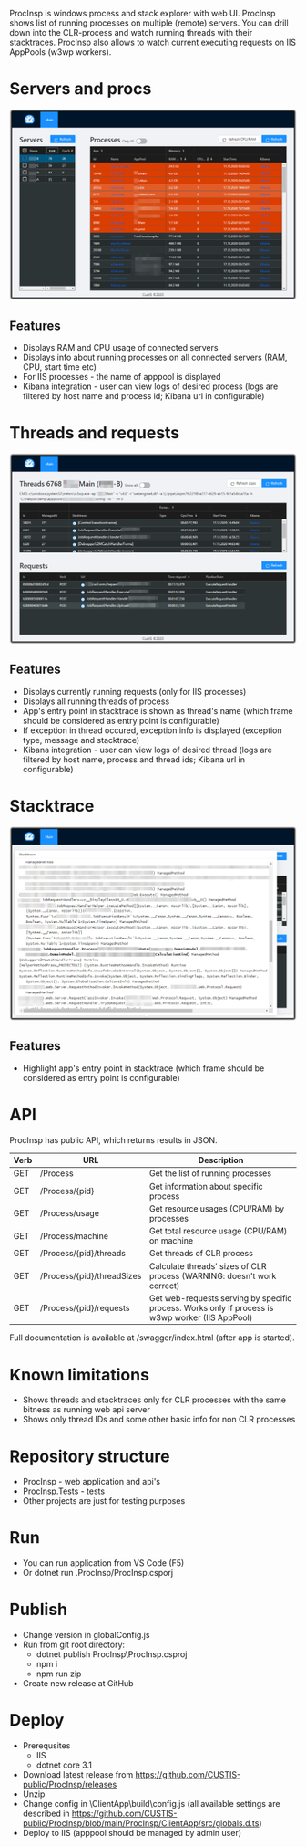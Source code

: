 ProcInsp is windows process and stack explorer with web UI. ProcInsp shows list of running processes on multiple (remote) servers. You can drill down into the CLR-process and watch running threads with their stacktraces. ProcInsp also allows to watch current executing requests on IIS AppPools (w3wp workers).

# Servers and procs #

![Servers and processes info](./img/Procs.png)

## Features ##

* Displays RAM and CPU usage of connected servers
* Displays info about running processes on all connected servers (RAM, CPU, start time etc)
* For IIS processes - the name of apppool is displayed
* Kibana integration - user can view logs of desired process (logs are filtered by host name and process id; Kibana url in configurable)

# Threads and requests #

![Threads and requests info](./img/Threads.png)

## Features ##

* Displays currently running requests (only for IIS processes)
* Displays all running threads of process
* App's entry point in stacktrace is shown as thread's name (which frame should be considered as entry point is configurable)
* If exception in thread occured, exception info is displayed (exception type, message and stacktrace)
* Kibana integration - user can view logs of desired thread (logs are filtered by host name, process and thread ids; Kibana url in configurable)

# Stacktrace #

![Stacktrace info](./img/Stacktrace.png)

## Features ##

* Highlight app's entry point in stacktrace (which frame should be considered as entry point is configurable)

# API #
ProcInsp has public API, which returns results in JSON.

| Verb | URL | Description |
|-|-|-|
| GET | /Process | Get the list of running processes |
| GET | /Process/{pid} | Get information about specific process |
| GET | /Process/usage | Get resource usages (CPU/RAM) by processes |
| GET | /Process/machine | Get total resource usage (CPU/RAM) on machine |
| GET | /Process/{pid}/threads | Get threads of CLR process |
| GET | /Process/{pid}/threadSizes | Calculate threads' sizes of CLR process (WARNING: doesn't work correct) |
| GET | /Process/{pid}/requests | Get web-requests serving by specific process. Works only if process is w3wp worker (IIS AppPool) |

Full documentation is available at /swagger/index.html (after app is started).

# Known limitations #
* Shows threads and stacktraces only for CLR processes with the same bitness as running web api server
* Shows only thread IDs and some other basic info for non CLR processes

# Repository structure #
* ProcInsp - web application and api's
* ProcInsp.Tests - tests
* Other projects are just for testing purposes

# Run #
* You can run application from VS Code (F5)
* Or dotnet run .ProcInsp/ProcInsp.csporj

# Publish #
* Change version in globalConfig.js
* Run from git root directory:
  * dotnet publish ProcInsp\ProcInsp.csproj
  * npm i
  * npm run zip
* Create new release at GitHub

# Deploy #
* Prerequsites
  * IIS 
  * dotnet core 3.1
* Download latest release from https://github.com/CUSTIS-public/ProcInsp/releases
* Unzip
* Change config in \ClientApp\build\config.js (all available settings are described in https://github.com/CUSTIS-public/ProcInsp/blob/main/ProcInsp/ClientApp/src/globals.d.ts)
* Deploy to IIS (apppool should be managed by admin user)
